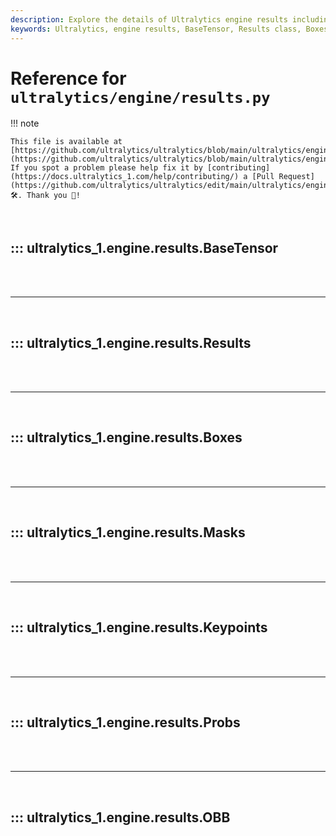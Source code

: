 ```yaml
---
description: Explore the details of Ultralytics engine results including classes like BaseTensor, Results, Boxes, Masks, Keypoints, Probs, and OBB to handle inference results efficiently.
keywords: Ultralytics, engine results, BaseTensor, Results class, Boxes, Masks, Keypoints, Probs, OBB, inference results, machine learning, PyTorch
---
```


# Reference for `ultralytics/engine/results.py`

!!! note

    This file is available at [https://github.com/ultralytics/ultralytics/blob/main/ultralytics/engine/results.py](https://github.com/ultralytics/ultralytics/blob/main/ultralytics/engine/results.py). If you spot a problem please help fix it by [contributing](https://docs.ultralytics_1.com/help/contributing/) a [Pull Request](https://github.com/ultralytics/ultralytics/edit/main/ultralytics/engine/results.py) 🛠️. Thank you 🙏!

<br>

## ::: ultralytics_1.engine.results.BaseTensor

<br><br><hr><br>

## ::: ultralytics_1.engine.results.Results

<br><br><hr><br>

## ::: ultralytics_1.engine.results.Boxes

<br><br><hr><br>

## ::: ultralytics_1.engine.results.Masks

<br><br><hr><br>

## ::: ultralytics_1.engine.results.Keypoints

<br><br><hr><br>

## ::: ultralytics_1.engine.results.Probs

<br><br><hr><br>

## ::: ultralytics_1.engine.results.OBB

<br><br>
